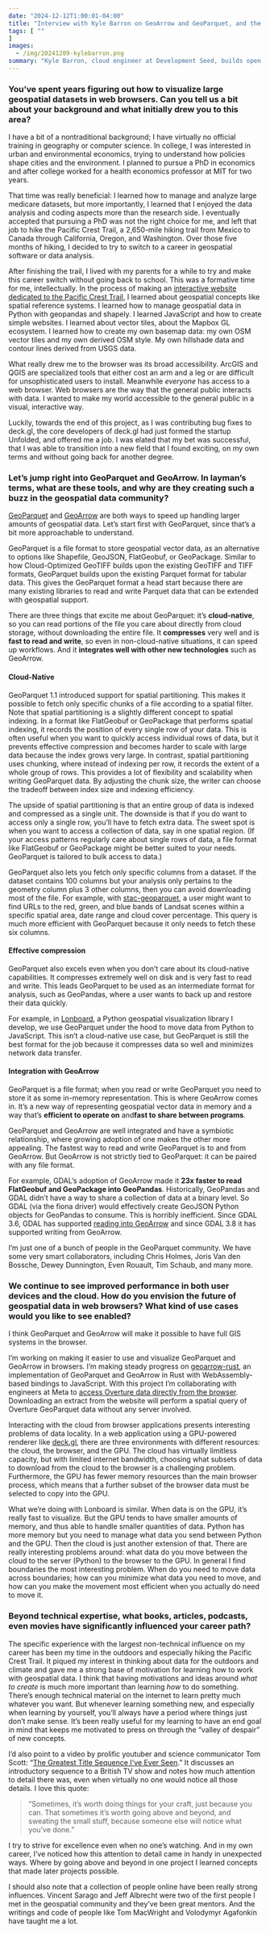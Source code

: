 ```yaml
---
date: "2024-12-12T1:00:01-04:00"
title: "Interview with Kyle Barron on GeoArrow and GeoParquet, and the Future of Geospatial Data Analysis "
tags: [ ""
]
images:
  - /img/20241209-kylebarron.png
summary: "Kyle Barron, cloud engineer at Development Seed, builds open source tools and infrastructure that process and visualize geospatial data."
---
```

### You’ve spent years figuring out how to visualize large geospatial datasets in web browsers. Can you tell us a bit about your background and what initially drew you to this area?

I have a bit of a nontraditional background; I have virtually no official training in geography or computer science. In college, I was interested in urban and environmental economics, trying to understand how policies shape cities and the environment. I planned to pursue a PhD in economics and after college worked for a health economics professor at MIT for two years. 

That time was really beneficial: I learned how to manage and analyze large medicare datasets, but more importantly, I learned that I enjoyed the data analysis and coding aspects more than the research side. I eventually accepted that pursuing a PhD was not the right choice for me, and left that job to hike the Pacific Crest Trail, a 2,650-mile hiking trail from Mexico to Canada through California, Oregon, and Washington. Over those five months of hiking, I decided to try to switch to a career in geospatial software or data analysis.

After finishing the trail, I lived with my parents for a while to try and make this career switch without going back to school. This was a formative time for me, intellectually. In the process of making an [interactive website dedicated to the Pacific Crest Trail](https://nst.guide), I learned about geospatial concepts like spatial reference systems. I learned how to manage geospatial data in Python with geopandas and shapely. I learned JavaScript and how to create simple websites. I learned about vector tiles, about the Mapbox GL ecosystem. I learned how to create my own basemap data: my own OSM vector tiles and my own derived OSM style. My own hillshade data and contour lines derived from USGS data.

What really drew me to the browser was its broad accessibility. ArcGIS and QGIS are specialized tools that either cost an arm and a leg or are difficult for unsophisticated users to install. Meanwhile *everyone* has access to a web browser. Web browsers are the way that the general public interacts with data. I wanted to make my world accessible to the general public in a visual, interactive way.

Luckily, towards the end of this project, as I was contributing bug fixes to deck.gl, the core developers of deck.gl had just formed the startup Unfolded, and offered me a job. I was elated that my bet was successful, that I was able to transition into a new field that I found exciting, on my own terms and without going back for another degree.

### Let’s jump right into GeoParquet and GeoArrow. In layman’s terms, what are these tools, and why are they creating such a buzz in the geospatial data community?
[GeoParquet](https://geoparquet.org) and [GeoArrow](https://geoarrow.org) are both ways to speed up handling larger amounts of geospatial data. Let’s start first with GeoParquet, since that’s a bit more approachable to understand. 

GeoParquet is a file format to store geospatial vector data, as an alternative to options like Shapefile, GeoJSON, FlatGeobuf, or GeoPackage. Similar to how Cloud-Optimized GeoTIFF builds upon the existing GeoTIFF and TIFF formats, GeoParquet builds upon the existing Parquet format for tabular data. This gives the GeoParquet format a head start because there are many existing libraries to read and write Parquet data that can be extended with geospatial support.

There are three things that excite me about GeoParquet: it’s **cloud-native**, so you can read portions of the file you care about directly from cloud storage, without downloading the entire file. It **compresses** very well and is **fast to read and write**, so even in non-cloud-native situations, it can speed up workflows. And it **integrates well with other new technologies** such as GeoArrow.

#### Cloud-Native
GeoParquet 1.1 introduced support for spatial partitioning. This makes it possible to fetch only specific chunks of a file according to a spatial filter. Note that spatial partitioning is a slightly different concept to spatial indexing. In a format like FlatGeobuf or GeoPackage that performs spatial indexing, it records the position of every single row of your data. This is often useful when you want to quickly access individual rows of data, but it prevents effective compression and becomes harder to scale with large data because the index grows very large. In contrast, spatial partitioning uses chunking, where instead of indexing per row, it records the extent of a whole group of rows. This provides a lot of flexibility and scalability when writing GeoParquet data. By adjusting the chunk size, the writer can choose the tradeoff between index size and indexing efficiency.

The upside of spatial partitioning is that an entire group of data is indexed and compressed as a single unit. The downside is that if you do want to access only a single row, you’ll have to fetch extra data. The sweet spot is when you want to access a collection of data, say in one spatial region. (If your access patterns regularly care about single rows of data, a file format like FlatGeobuf or GeoPackage might be better suited to your needs. GeoParquet is tailored to bulk access to data.)

GeoParquet also lets you fetch only specific columns from a dataset. If the dataset contains 100 columns but your analysis only pertains to the geometry column plus 3 other columns, then you can avoid downloading most of the file. For example, with [stac-geoparquet](https://github.com/stac-utils/stac-geoparquet), a user might want to find URLs to the red, green, and blue bands of Landsat scenes within a specific spatial area, date range and cloud cover percentage. This query is much more efficient with GeoParquet because it only needs to fetch these six columns.

#### Effective compression
GeoParquet also excels even when you don’t care about its cloud-native capabilities. It compresses extremely well on disk and is very fast to read and write. This leads GeoParquet to be used as an intermediate format for analysis, such as GeoPandas, where a user wants to back up and restore their data quickly.

For example, in [Lonboard](https://github.com/developmentseed/lonboard), a Python geospatial visualization library I develop, we use GeoParquet under the hood to move data from Python to JavaScript. This isn’t a cloud-native use case, but GeoParquet is still the best format for the job because it compresses data so well and minimizes network data transfer.

#### Integration with GeoArrow
GeoParquet is a file format; when you read or write GeoParquet you need to store it as some in-memory representation. This is where GeoArrow comes in. It’s a new way of representing geospatial vector data in memory and a way that’s **efficient to operate on** and**fast to share between programs**.

GeoParquet and GeoArrow are well integrated and have a symbiotic relationship, where growing adoption of one makes the other more appealing. The fastest way to read and write GeoParquet is to and from GeoArrow. But GeoArrow is not strictly tied to GeoParquet: it can be paired with any file format.

For example, GDAL’s adoption of GeoArrow made it **23x faster to read FlatGeobuf and GeoPackage into GeoPandas**. Historically, GeoPandas and GDAL didn’t have a way to share a collection of data at a binary level. So GDAL (via the fiona driver) would effectively create GeoJSON Python objects for GeoPandas to consume. This is horribly inefficient. Since GDAL 3.6, GDAL has supported [reading into GeoArrow](https://gdal.org/development/rfc/rfc86_column_oriented_api.html) and since GDAL 3.8 it has supported writing from GeoArrow.

I’m just one of a bunch of people in the GeoParquet community. We have some very smart collaborators, including Chris Holmes, Joris Van den Bossche, Dewey Dunnington, Even Rouault, Tim Schaub, and many more.

### We continue to see improved performance in both user devices and the cloud. How do you envision the future of geospatial data in web browsers? What kind of use cases would you like to see enabled? 

I think GeoParquet and GeoArrow will make it possible to have full GIS systems in the browser.

I’m working on making it easier to use and visualize GeoParquet and GeoArrow in browsers. I’m making steady progress on [geoarrow-rust](https://github.com/geoarrow/geoarrow-rs), an implementation of GeoParquet and GeoArrow in Rust with WebAssembly-based bindings to JavaScript. With this project I’m collaborating with engineers at Meta to [access Overture data directly from the browser](http://explore.overturemaps.org). Downloading an extract from the website will perform a spatial query of Overture GeoParquet data without any server involved.


Interacting with the cloud from browser applications presents interesting problems of data locality. In a web application using a GPU-powered renderer like [deck.gl](http://deck.gl), there are three environments with different resources: the cloud, the browser, and the GPU. The cloud has virtually limitless capacity, but with limited internet bandwidth, choosing what subsets of data to download from the cloud to the browser is a challenging problem. Furthermore, the GPU has fewer memory resources than the main browser process, which means that a further subset of the browser data must be selected to copy into the GPU.


What we’re doing with Lonboard is similar. When data is on the GPU, it’s really fast to visualize. But the GPU tends to have smaller amounts of memory, and thus able to handle smaller quantities of data. Python has more memory but you need to manage what data you send between Python and the GPU. Then the cloud is just another extension of that. There are really interesting problems around: what data do you move between the cloud to the server (Python) to the browser to the GPU.
In general I find boundaries the most interesting problem. When do you need to move data across boundaries; how can you minimize what data you need to move, and how can you make the movement most efficient when you actually do need to move it.


### Beyond technical expertise, what books, articles, podcasts, even movies have significantly influenced your career path? 

The specific experience with the largest non-technical influence on my career has been my time in the outdoors and especially hiking the Pacific Crest Trail. It piqued my interest in thinking about data for the outdoors and climate and gave me a strong base of motivation for learning how to work with geospatial data. I think that having motivations and ideas around *what to create* is much more important than learning *how* to do something. There’s enough technical material on the internet to learn pretty much whatever you want. But whenever learning something new, and especially when learning by yourself, you’ll always have a period where things just don’t make sense. It’s been really useful for my learning to have an end goal in mind that keeps me motivated to press on through the “valley of despair” of new concepts.

I’d also point to a video by prolific youtuber and science communicator Tom Scott: “[The Greatest Title Sequence I've Ever Seen](https://www.youtube.com/watch?v=mUF4afxMpQk).” It discusses an introductory sequence to a British TV show and notes how much attention to detail there was, even when virtually no one would notice all those details. I love this quote:

> “Sometimes, it’s worth doing things for your craft, just because you can. That sometimes it’s worth going above and beyond, and sweating the small stuff, because someone else will notice what you’ve done.”

I try to strive for excellence even when no one’s watching. And in my own career, I’ve noticed how this attention to detail came in handy in unexpected ways. Where by going above and beyond in one project I learned concepts that made later projects possible. 

I should also note that a collection of people online have been really strong influences. Vincent Sarago and Jeff Albrecht were two of the first people I met in the geospatial community and they’ve been great mentors. And the writings and code of people like Tom MacWright and Volodymyr Agafonkin have taught me a lot. 
